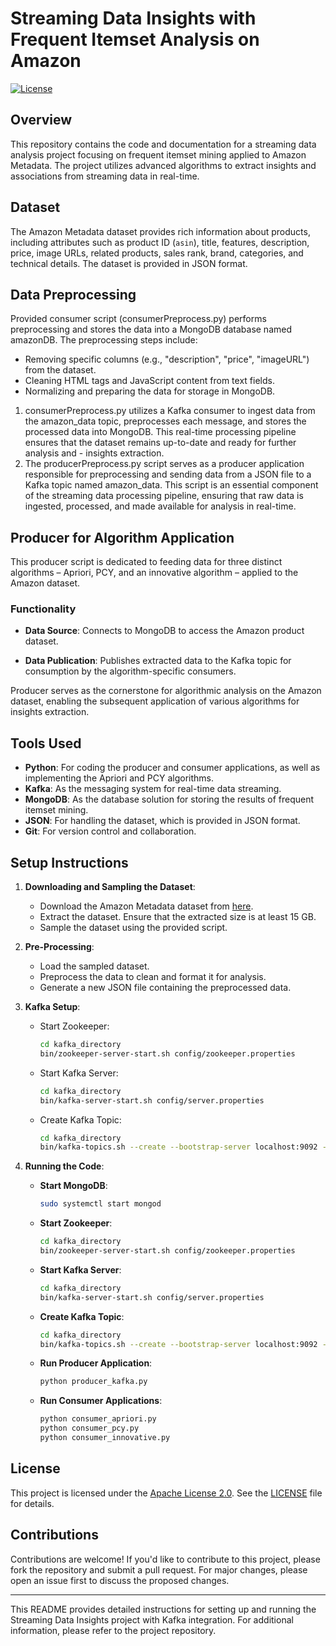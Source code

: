 # Streaming Data Insights with Frequent Itemset Analysis on Amazon

[![License](https://img.shields.io/badge/License-Apache%202.0-blue.svg)](https://opensource.org/licenses/Apache-2.0)

## Overview

This repository contains the code and documentation for a streaming data analysis project focusing on frequent itemset mining applied to Amazon Metadata. The project utilizes advanced algorithms to extract insights and associations from streaming data in real-time.

## Dataset

The Amazon Metadata dataset provides rich information about products, including attributes such as product ID (`asin`), title, features, description, price, image URLs, related products, sales rank, brand, categories, and technical details. The dataset is provided in JSON format.

## Data Preprocessing
Provided consumer script (consumerPreprocess.py) performs preprocessing and stores the data into a MongoDB database named amazonDB. The preprocessing steps include:
- Removing specific columns (e.g., "description", "price", "imageURL") from the dataset.
- Cleaning HTML tags and JavaScript content from text fields.
- Normalizing and preparing the data for storage in MongoDB.

1. consumerPreprocess.py utilizes a Kafka consumer to ingest data from the amazon_data topic, preprocesses each message, and stores the processed data into MongoDB. This real-time processing pipeline ensures that the dataset remains up-to-date and ready for further analysis and - insights extraction.
2. The producerPreprocess.py script serves as a producer application responsible for preprocessing and sending data from a JSON file to a Kafka topic named amazon_data. This script is an essential component of the streaming data processing pipeline, ensuring that raw data is ingested, processed, and made available for analysis in real-time.

## Producer for Algorithm Application

This producer script is dedicated to feeding data for three distinct algorithms – Apriori, PCY, and an innovative algorithm – applied to the Amazon dataset.

### Functionality

- **Data Source**: Connects to MongoDB to access the Amazon product dataset.
  
- **Data Publication**: Publishes extracted data to the Kafka topic for consumption by the algorithm-specific consumers.

Producer serves as the cornerstone for algorithmic analysis on the Amazon dataset, enabling the subsequent application of various algorithms for insights extraction.


## Tools Used

- **Python**: For coding the producer and consumer applications, as well as implementing the Apriori and PCY algorithms.
- **Kafka**: As the messaging system for real-time data streaming.
- **MongoDB**: As the database solution for storing the results of frequent itemset mining.
- **JSON**: For handling the dataset, which is provided in JSON format.
- **Git**: For version control and collaboration.

## Setup Instructions

1. **Downloading and Sampling the Dataset**:
   - Download the Amazon Metadata dataset from [here](link).
   - Extract the dataset. Ensure that the extracted size is at least 15 GB.
   - Sample the dataset using the provided script.

2. **Pre-Processing**:
   - Load the sampled dataset.
   - Preprocess the data to clean and format it for analysis.
   - Generate a new JSON file containing the preprocessed data.

3. **Kafka Setup**:
   - Start Zookeeper:
     ```bash
     cd kafka_directory
     bin/zookeeper-server-start.sh config/zookeeper.properties
     ```

   - Start Kafka Server:
     ```bash
     cd kafka_directory
     bin/kafka-server-start.sh config/server.properties
     ```

   - Create Kafka Topic:
     ```bash
     cd kafka_directory
     bin/kafka-topics.sh --create --bootstrap-server localhost:9092 --replication-factor 1 --partitions 1 --topic processed
     ```

4. **Running the Code**:
   - **Start MongoDB**:
     ```bash
     sudo systemctl start mongod
     ```

   - **Start Zookeeper**:
     ```bash
     cd kafka_directory
     bin/zookeeper-server-start.sh config/zookeeper.properties
     ```

   - **Start Kafka Server**:
     ```bash
     cd kafka_directory
     bin/kafka-server-start.sh config/server.properties
     ```

   - **Create Kafka Topic**:
     ```bash
     cd kafka_directory
     bin/kafka-topics.sh --create --bootstrap-server localhost:9092 --replication-factor 1 --partitions 1 --topic processed
     ```

   - **Run Producer Application**:
     ```bash
     python producer_kafka.py
     ```

   - **Run Consumer Applications**:
     ```bash
     python consumer_apriori.py
     python consumer_pcy.py
     python consumer_innovative.py
     ```

## License

This project is licensed under the [Apache License 2.0](https://opensource.org/licenses/Apache-2.0). See the [LICENSE](LICENSE) file for details.

## Contributions

Contributions are welcome! If you'd like to contribute to this project, please fork the repository and submit a pull request. For major changes, please open an issue first to discuss the proposed changes.

---
This README provides detailed instructions for setting up and running the Streaming Data Insights project with Kafka integration. For additional information, please refer to the project repository.

